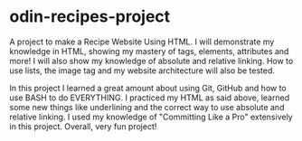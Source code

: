 # odin-recipes-project
A project to make a Recipe Website Using HTML. I will demonstrate
my knowledge in HTML, showing my mastery of tags, elements, attributes
and more! I will also show my knowledge of absolute and relative linking.
How to use lists, the image tag and my website architecture will also be tested.

In this project I learned a great amount about using Git, GitHub and how to use BASH to do EVERYTHING. I practiced my HTML as said above, learned some new things like underlining and the correct way to use absolute and relative linking. I used my knowledge of "Committing Like a Pro" extensively in this project. Overall, very fun project! 


<!-- TODO: Add CSS to site with my newfound knowledge!  - Done
TODO: Play around with flexbox to align items better
IDEA: Add nav bar to top using flexbox - align everything better using flexbox  -->